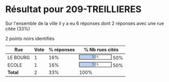 # Résultat pour 209-TREILLIERES

Sur l'ensemble de la ville il y a eu 6 réponses dont 2 réponses avec une rue citée (33%)

2 points noirs identifiés

| Rue | Vote | % réponses | % Nb rues cités|
|-----|------|------------|----------------|
| LE BOURG | 1 | 16% | <img src="../../img/bar_50.gif" />&nbsp;50%|
| ECOLE | 1 | 16% | <img src="../../img/bar_50.gif" />&nbsp;50%|
| **Total** | 2 | 33% | 100%|
